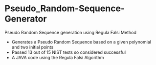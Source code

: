# Pseudo_Random-Sequence-Generator
Pseudo Random Sequence generation using Regula Falsi Method
- Generates a Pseudo Random Sequence based on a given polynomial and two initial points
- Passed 13 out of 15 NIST tests so considered successful
- A JAVA code using the Regula Falsi Algorithm
